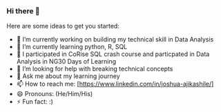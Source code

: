 ### Hi there 👋

Here are some ideas to get you started:

- 🔭 I’m currently working on building my technical skill in Data Analysis
- 🌱 I’m currently learning python, R, SQL
- 👯 I participated in CoRise SQL crash course and particpated in Data Analysis in NG30 Days of Learning
- 🤔 I’m looking for help with breaking technical concepts
- 💬 Ask me about my learning journey
- 📫 How to reach me: [https://www.linkedin.com/in/joshua-ajikashile/]
- 😄 Pronouns: (He/Him/His)
- ⚡ Fun fact: :)
